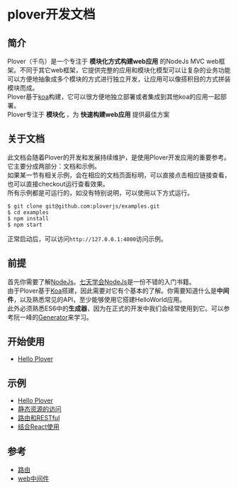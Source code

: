 # plover开发文档


## 简介


Plover（千鸟）是一个专注于 **模块化方式构建web应用** 的NodeJs MVC web框架。不同于其它web框架，它提供完整的应用和模块化模型可以让复杂的业务功能可以方便地抽象成多个模块的方式进行独立开发，让应用可以像搭积目的方式拼装模块而成。  
Plover基于[koa](http://koajs.com)构建，它可以很方便地独立部署或者集成到其他koa的应用一起部署。  
Plover专注于 **模块化** ，为 **快速构建web应用** 提供最佳方案  


## 关于文档


此文档会随着Plover的开发和发展持续维护，是使用Plover开发应用的重要参考。  
它主要分成两部分：文档和示例。  
如果某一节有相关示例，会在相应的文档页面标明，可以直接点击相应链接查看，也可以直接checkout运行查看效果。  
所有示例都是可运行的，如没有特别说明，可以使用以下方式运行。  

```shell
$ git clone git@github.com:ploverjs/examples.git
$ cd examples
$ npm install
$ npm start
```

正常启动后，可以访问`http://127.0.0.1:4000`访问示例。


## 前提

首先你需要了解[NodeJs](http://nodejs.org)。[七天学会NodeJs](http://nqdeng.github.io/7-days-nodejs/)是一份不错的入门书籍。  
由于Plover基于[Koa](http://koajs.com/)搭建，因此需要对它有个基本的了解。你需要知道什么是**中间件**，以及熟悉常见的API，至少能够使用它搭建HelloWorld应用。  
此外必须熟悉ES6中的**生成器**，因为在正式的开发中我们会经常使用到它。可以参考阮一峰的[Generator](http://es6.ruanyifeng.com/#docs/generator)来学习。


## 开始使用

- [Hello Plover](docs/start/hello.md)


## 示例

- [Hello Plover](https://github.com/ploverjs/examples/tree/master/hello)
- [静态资源的访问](https://github.com/ploverjs/examples/tree/master/static)
- [路由和RESTful](https://github.com/ploverjs/examples/tree/master/routes)
- [结合React使用](https://github.com/ploverjs/examples/tree/master/react)


## 参考
- [路由](https://github.com/alibaba/plover/tree/master/packages/plover-router)
- [web中间件](https://github.com/alibaba/plover/tree/master/packages/plover-web)

